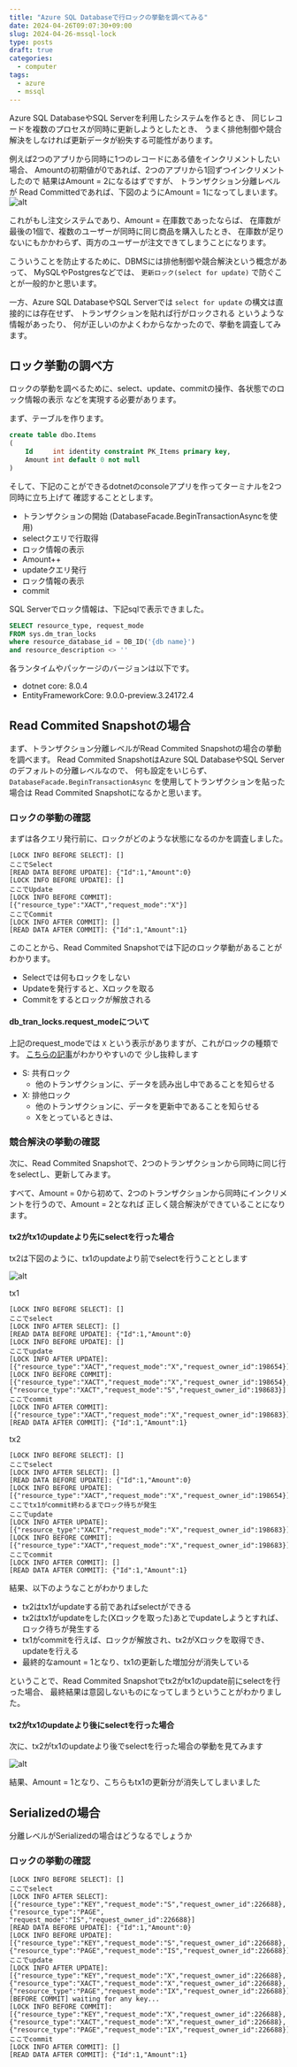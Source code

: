 ```yaml
---
title: "Azure SQL Databaseで行ロックの挙動を調べてみる"
date: 2024-04-26T09:07:30+09:00
slug: 2024-04-26-mssql-lock
type: posts
draft: true
categories:
  - computer
tags:
  - azure
  - mssql
---
```


Azure SQL DatabaseやSQL Serverを利用したシステムを作るとき、
同じレコードを複数のプロセスが同時に更新しようとしたとき、
うまく排他制御や競合解決をしなければ更新データが紛失する可能性があります。

例えば2つのアプリから同時に1つのレコードにある値をインクリメントしたい場合、
Amountの初期値が0であれば、2つのアプリから1回ずつインクリメントしたので
結果はAmount = 2になるはずですが、
トランザクション分離レベルが Read Committedであれば、下図のようにAmount = 1になってしまいます。
![alt](../img/concurrency.png)

これがもし注文システムであり、Amount = 在庫数であったならば、
在庫数が最後の1個で、複数のユーザーが同時に同じ商品を購入したとき、
在庫数が足りないにもかかわらず、両方のユーザーが注文できてしまうことになります。

こういうことを防止するために、DBMSには排他制御や競合解決という概念があって、
MySQLやPostgresなどでは、 `更新ロック(select for update)` で防ぐことが一般的かと思います。

一方、Azure SQL DatabaseやSQL Serverでは `select for update` の構文は直接的には存在せず、
トランザクションを貼れば行がロックされる というような情報があったり、
何が正しいのかよくわからなかったので、挙動を調査してみます。

## ロック挙動の調べ方

ロックの挙動を調べるために、select、update、commitの操作、各状態でのロック情報の表示
などを実現する必要があります。

まず、テーブルを作ります。

```sql
create table dbo.Items
(
    Id     int identity constraint PK_Items primary key,
    Amount int default 0 not null
)
```

そして、下記のことができるdotnetのconsoleアプリを作ってターミナルを2つ同時に立ち上げて
確認することとします。

- トランザクションの開始 (DatabaseFacade.BeginTransactionAsyncを使用)
- selectクエリで行取得
- ロック情報の表示
- Amount++
- updateクエリ発行
- ロック情報の表示
- commit

SQL Serverでロック情報は、下記sqlで表示できました。

```sql
SELECT resource_type, request_mode
FROM sys.dm_tran_locks
where resource_database_id = DB_ID('{db name}')
and resource_description <> ''
```

各ランタイムやパッケージのバージョンは以下です。

- dotnet core: 8.0.4
- EntityFrameworkCore: 9.0.0-preview.3.24172.4

## Read Commited Snapshotの場合
まず、トランザクション分離レベルがRead Commited Snapshotの場合の挙動を調べます。
Read Commited SnapshotはAzure SQL DatabaseやSQL Serverのデフォルトの分離レベルなので、
何も設定をいじらず、 `DatabaseFacade.BeginTransactionAsync` を使用してトランザクションを貼った場合は
Read Commited Snapshotになるかと思います。

### ロックの挙動の確認
まずは各クエリ発行前に、ロックがどのような状態になるのかを調査しました。

```
[LOCK INFO BEFORE SELECT]: []
ここでSelect
[READ DATA BEFORE UPDATE]: {"Id":1,"Amount":0}
[LOCK INFO BEFORE UPDATE]: []
ここでUpdate
[LOCK INFO BEFORE COMMIT]: [{"resource_type":"XACT","request_mode":"X"}]
ここでCommit
[LOCK INFO AFTER COMMIT]: []
[READ DATA AFTER COMMIT]: {"Id":1,"Amount":1}
```

このことから、Read Commited Snapshotでは下記のロック挙動があることがわかります。

- Selectでは何もロックをしない
- Updateを発行すると、Xロックを取る
- Commitをするとロックが解放される

#### db_tran_locks.request_modeについて

上記のrequest_modeでは `X` という表示がありますが、これがロックの種類です。
[こちらの記事](https://atmarkit.itmedia.co.jp/fdotnet/entwebapp/entwebapp09/entwebapp09_01.html)がわかりやすいので
少し抜粋します

- S: 共有ロック
  - 他のトランザクションに、データを読み出し中であることを知らせる
- X: 排他ロック
  - 他のトランザクションに、データを更新中であることを知らせる
  - Xをとっているときは、

### 競合解決の挙動の確認
次に、Read Commited Snapshotで、2つのトランザクションから同時に同じ行をselectし、更新してみます。

すべて、Amount = 0から初めて、2つのトランザクションから同時にインクリメントを行うので、Amount = 2となれば
正しく競合解決ができていることになります。

#### tx2がtx1のupdateより先にselectを行った場合
tx2は下図のように、tx1のupdateより前でselectを行うこととします

![alt](..//img/readcommited_select_q.png)

tx1
```
[LOCK INFO BEFORE SELECT]: []
ここでselect
[LOCK INFO AFTER SELECT]: []
[READ DATA BEFORE UPDATE]: {"Id":1,"Amount":0}
[LOCK INFO BEFORE UPDATE]: []
ここでupdate
[LOCK INFO AFTER UPDATE]: [{"resource_type":"XACT","request_mode":"X","request_owner_id":198654}]
[LOCK INFO BEFORE COMMIT]: [{"resource_type":"XACT","request_mode":"X","request_owner_id":198654},{"resource_type":"XACT","request_mode":"S","request_owner_id":198683}]
ここでcommit
[LOCK INFO AFTER COMMIT]: [{"resource_type":"XACT","request_mode":"X","request_owner_id":198683}]
[READ DATA AFTER COMMIT]: {"Id":1,"Amount":1}
```

tx2
```
[LOCK INFO BEFORE SELECT]: []
ここでselect
[LOCK INFO AFTER SELECT]: []
[READ DATA BEFORE UPDATE]: {"Id":1,"Amount":0}
[LOCK INFO BEFORE UPDATE]: [{"resource_type":"XACT","request_mode":"X","request_owner_id":198654}]
ここでtx1がcommit終わるまでロック待ちが発生
ここでupdate
[LOCK INFO AFTER UPDATE]: [{"resource_type":"XACT","request_mode":"X","request_owner_id":198683}]
[LOCK INFO BEFORE COMMIT]: [{"resource_type":"XACT","request_mode":"X","request_owner_id":198683}]
ここでcommit
[LOCK INFO AFTER COMMIT]: []
[READ DATA AFTER COMMIT]: {"Id":1,"Amount":1}
```

結果、以下のようなことがわかりました

- tx2はtx1がupdateする前であればselectができる
- tx2はtx1がupdateをした(Xロックを取った)あとでupdateしようとすれば、ロック待ちが発生する
- tx1がcommitを行えば、ロックが解放され、tx2がXロックを取得でき、updateを行える
- 最終的なamount = 1となり、tx1の更新した増加分が消失している

ということで、Read Commited Snapshotでtx2がtx1のupdate前にselectを行った場合、
最終結果は意図しないものになってしまうということがわかりました。

#### tx2がtx1のupdateより後にselectを行った場合

次に、tx2がtx1のupdateより後でselectを行った場合の挙動を見てみます

![alt](../img/readcommited_update_q.png)

結果、Amount = 1となり、こちらもtx1の更新分が消失してしまいました

## Serializedの場合
分離レベルがSerializedの場合はどうなるでしょうか

### ロックの挙動の確認

```
[LOCK INFO BEFORE SELECT]: []
ここでselect
[LOCK INFO AFTER SELECT]: [{"resource_type":"KEY","request_mode":"S","request_owner_id":226688},{"resource_type":"PAGE",
"request_mode":"IS","request_owner_id":226688}]
[READ DATA BEFORE UPDATE]: {"Id":1,"Amount":0}
[LOCK INFO BEFORE UPDATE]: [{"resource_type":"KEY","request_mode":"S","request_owner_id":226688},{"resource_type":"PAGE","request_mode":"IS","request_owner_id":226688}]
ここでupdate
[LOCK INFO AFTER UPDATE]: [{"resource_type":"KEY","request_mode":"X","request_owner_id":226688},{"resource_type":"XACT","request_mode":"X","request_owner_id":226688},{"resource_type":"PAGE","request_mode":"IX","request_owner_id":226688}]
[BEFORE COMMIT] waiting for any key...
[LOCK INFO BEFORE COMMIT]: [{"resource_type":"KEY","request_mode":"X","request_owner_id":226688},{"resource_type":"XACT","request_mode":"X","request_owner_id":226688},{"resource_type":"PAGE","request_mode":"IX","request_owner_id":226688}]
ここでcommit
[LOCK INFO AFTER COMMIT]: []
[READ DATA AFTER COMMIT]: {"Id":1,"Amount":1}
```
